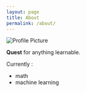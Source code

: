 ```yaml
---
layout: page
title: About
permalink: /about/
---
```


<img src="{{ site.baseurl }}/assets/sch.JPG" title="Profile Picture" class="profile">

**Quest** for anything learnable.

Currently :
- math
- machine learning

[qi]: http://cveai.github.io
[centrarium]: https://github.com/bencentra/centrarium
[jekyll]: https://github.com/jekyll/jekyll
